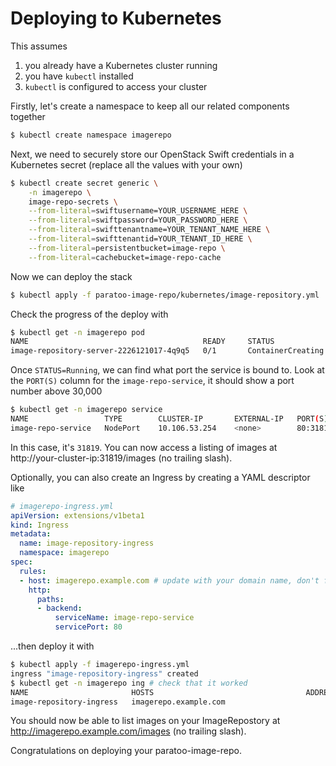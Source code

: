 # Deploying to Kubernetes

This assumes
 1. you already have a Kubernetes cluster running
 1. you have `kubectl` installed
 1. `kubectl` is configured to access your cluster

Firstly, let's create a namespace to keep all our related components together
```bash
$ kubectl create namespace imagerepo
```

Next, we need to securely store our OpenStack Swift credentials in a Kubernetes secret (replace all the values with your own)
```bash
$ kubectl create secret generic \
    -n imagerepo \
    image-repo-secrets \
    --from-literal=swiftusername=YOUR_USERNAME_HERE \
    --from-literal=swiftpassword=YOUR_PASSWORD_HERE \
    --from-literal=swifttenantname=YOUR_TENANT_NAME_HERE \
    --from-literal=swifttenantid=YOUR_TENANT_ID_HERE \
    --from-literal=persistentbucket=image-repo \
    --from-literal=cachebucket=image-repo-cache
```

Now we can deploy the stack
```bash
$ kubectl apply -f paratoo-image-repo/kubernetes/image-repository.yml
```

Check the progress of the deploy with
```bash
$ kubectl get -n imagerepo pod
NAME                                       READY     STATUS              RESTARTS   AGE
image-repository-server-2226121017-4q9q5   0/1       ContainerCreating   0          41s
```

Once `STATUS=Running`, we can find what port the service is bound to. Look at the `PORT(S)` column for the `image-repo-service`, it should show a port number above 30,000
```bash
$ kubectl get -n imagerepo service
NAME                 TYPE        CLUSTER-IP       EXTERNAL-IP   PORT(S)          AGE
image-repo-service   NodePort    10.106.53.254    <none>        80:31819/TCP     10m
```

In this case, it's `31819`. You can now access a listing of images at http://your-cluster-ip:31819/images (no trailing slash).

Optionally, you can also create an Ingress by creating a YAML descriptor like
```yaml
# imagerepo-ingress.yml
apiVersion: extensions/v1beta1
kind: Ingress
metadata:
  name: image-repository-ingress
  namespace: imagerepo
spec:
  rules:
  - host: imagerepo.example.com # update with your domain name, don't forget to create the DNS entry
    http:
      paths:
      - backend:
          serviceName: image-repo-service
          servicePort: 80
```
...then deploy it with
```bash
$ kubectl apply -f imagerepo-ingress.yml
ingress "image-repository-ingress" created
$ kubectl get -n imagerepo ing # check that it worked
NAME                       HOSTS                                  ADDRESS   PORTS     AGE
image-repository-ingress   imagerepo.example.com                            80        1m
```
You should now be able to list images on your ImageRepostory at http://imagerepo.example.com/images (no trailing slash).

Congratulations on deploying your paratoo-image-repo.
